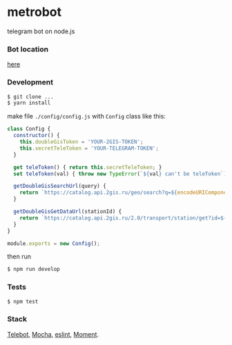 # metrobot
telegram bot on node.js

### Bot location
[here](https://t.me/just_another_one_telegram_bot)

### Development
```bash
$ git clone ...
$ yarn install
```
make file `./config/config.js` with `Config` class like this:

```javascript
class Config {
  constructor() {
    this.doubleGisToken = 'YOUR-2GIS-TOKEN';
    this.secretTeleToken = 'YOUR-TELEGRAM-TOKEN';
  }

  get teleToken() { return this.secretTeleToken; }
  set teleToken(val) { throw new TypeError(`${val} can't be teleToken`); }

  getDoubleGisSearchUrl(query) {
    return `https://catalog.api.2gis.ru/geo/search?q=${encodeURIComponent(query)}&version=1.3&key=${this.doubleGisToken}`;
  }

  getDoubleGisGetDataUrl(stationId) {
    return `https://catalog.api.2gis.ru/2.0/transport/station/get?id=${stationId}&key=${this.doubleGisToken}`;
  }
}

module.exports = new Config();
```
then run
```bash
$ npm run develop
```

### Tests
```bash
$ npm test
```

### Stack
[Telebot](https://github.com/mullwar/telebot), [Mocha](http://mochajs.org/), [eslint](http://eslint.org/), [Moment](https://momentjs.com/).

